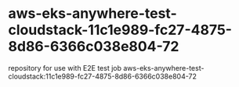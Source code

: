 # aws-eks-anywhere-test-cloudstack-11c1e989-fc27-4875-8d86-6366c038e804-72
repository for use with E2E test job aws-eks-anywhere-test-cloudstack:11c1e989-fc27-4875-8d86-6366c038e804-72
